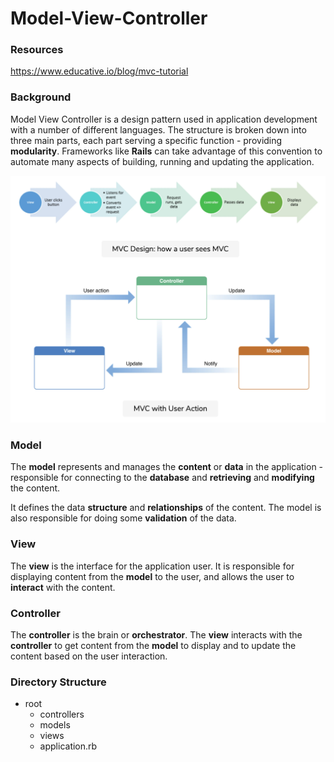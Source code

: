 # Model-View-Controller

### Resources
https://www.educative.io/blog/mvc-tutorial

### Background

Model View Controller is a design pattern used in application development with a number of different languages. The structure is broken down into three main parts, each part serving a specific function - providing **modularity**. Frameworks like **Rails** can take advantage of this convention to automate many aspects of building, running and updating the application.

![MVC Model](./assets/mvc/mvc_model.png)

### Model

The **model** represents and manages the **content** or **data** in the application - responsible for connecting to the **database** and **retrieving** and **modifying** the content.

It defines the data **structure** and **relationships** of the content.
The model is also responsible for doing some **validation** of the data.

### View

The **view** is the interface for the application user.
It is responsible for displaying content from the **model** to the user, and allows the user to **interact** with the content.

### Controller

The **controller** is the brain or **orchestrator**. The **view** interacts with the **controller** to get content from the **model** to display and to update the content based on the user interaction.

### Directory Structure

- root
    - controllers
    - models
    - views
    - application.rb

